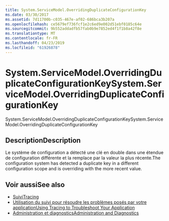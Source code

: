 ```yaml
---
title: System.ServiceModel.OverridingDuplicateConfigurationKey
ms.date: 03/30/2017
ms.assetid: 7d11700b-c035-467e-af02-686bca3b207a
ms.openlocfilehash: ce5679ef736fcf1e2c6ed9e002d51ebf0185c64e
ms.sourcegitcommit: 9b552addadfb57fab0b9e7852ed4f1f1b8a42f8e
ms.translationtype: MT
ms.contentlocale: fr-FR
ms.lasthandoff: 04/23/2019
ms.locfileid: "61926878"
---
```

# <a name="systemservicemodeloverridingduplicateconfigurationkey"></a><span data-ttu-id="15886-102">System.ServiceModel.OverridingDuplicateConfigurationKey</span><span class="sxs-lookup"><span data-stu-id="15886-102">System.ServiceModel.OverridingDuplicateConfigurationKey</span></span>
<span data-ttu-id="15886-103">System.ServiceModel.OverridingDuplicateConfigurationKey</span><span class="sxs-lookup"><span data-stu-id="15886-103">System.ServiceModel.OverridingDuplicateConfigurationKey</span></span>  
  
## <a name="description"></a><span data-ttu-id="15886-104">Description</span><span class="sxs-lookup"><span data-stu-id="15886-104">Description</span></span>  
 <span data-ttu-id="15886-105">Le système de configuration a détecté une clé en double dans une étendue de configuration différente et la remplace par la valeur la plus récente.</span><span class="sxs-lookup"><span data-stu-id="15886-105">The configuration system has detected a duplicate key in a different configuration scope and is overriding with the more recent value.</span></span>  
  
## <a name="see-also"></a><span data-ttu-id="15886-106">Voir aussi</span><span class="sxs-lookup"><span data-stu-id="15886-106">See also</span></span>

- [<span data-ttu-id="15886-107">Suivi</span><span class="sxs-lookup"><span data-stu-id="15886-107">Tracing</span></span>](../../../../../docs/framework/wcf/diagnostics/tracing/index.md)
- [<span data-ttu-id="15886-108">Utilisation du suivi pour résoudre les problèmes posés par votre application</span><span class="sxs-lookup"><span data-stu-id="15886-108">Using Tracing to Troubleshoot Your Application</span></span>](../../../../../docs/framework/wcf/diagnostics/tracing/using-tracing-to-troubleshoot-your-application.md)
- [<span data-ttu-id="15886-109">Administration et diagnostics</span><span class="sxs-lookup"><span data-stu-id="15886-109">Administration and Diagnostics</span></span>](../../../../../docs/framework/wcf/diagnostics/index.md)
